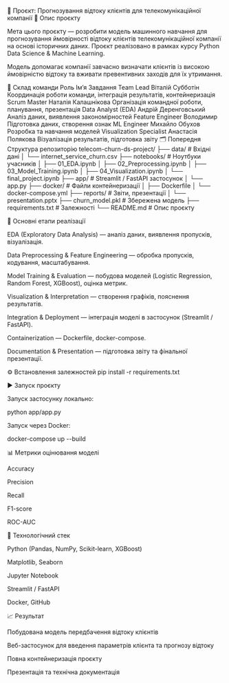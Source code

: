🧠 Проєкт: Прогнозування відтоку клієнтів для телекомунікаційної компанії
📄 Опис проєкту

Мета цього проєкту — розробити модель машинного навчання для прогнозування ймовірності відтоку клієнтів телекомунікаційної компанії на основі історичних даних.
Проєкт реалізовано в рамках курсу Python Data Science & Machine Learning.

Модель допомагає компанії завчасно визначати клієнтів із високою ймовірністю відтоку та вживати превентивних заходів для їх утримання.

👥 Склад команди
Роль	Ім’я	Завдання
Team Lead	Віталій Субботін	Координація роботи команди, інтеграція результатів, контейнеризація
Scrum Master	Наталія Калашнікова	Організація командної роботи, планування, презентація
Data Analyst (EDA)	Андрій Деренговський	Аналіз даних, виявлення закономірностей
Feature Engineer	Володимир	Підготовка даних, створення ознак
ML Engineer	Михайло Обухов	Розробка та навчання моделей
Visualization Specialist	Анастасія Полякова	Візуалізація результатів, підготовка звіту
🗂️ Попередня Структура репозиторію
telecom-churn-ds-project/
├── data/                    # Вхідні дані
│   └── internet_service_churn.csv
├── notebooks/               # Ноутбуки учасників
│   ├── 01_EDA.ipynb
│   ├── 02_Preprocessing.ipynb
│   ├── 03_Model_Training.ipynb
│   ├── 04_Visualization.ipynb
│   └── final_project.ipynb
├── app/                     # Streamlit / FastAPI застосунок
│   └── app.py
├── docker/                  # Файли контейнеризації
│   ├── Dockerfile
│   └── docker-compose.yml
├── reports/                 # Звіти, презентації
│   └── presentation.pptx
├── churn_model.pkl          # Збережена модель
├── requirements.txt          # Залежності
└── README.md                 # Опис проєкту

🔬 Основні етапи реалізації

EDA (Exploratory Data Analysis) — аналіз даних, виявлення пропусків, візуалізація.

Data Preprocessing & Feature Engineering — обробка пропусків, кодування, масштабування.

Model Training & Evaluation — побудова моделей (Logistic Regression, Random Forest, XGBoost), оцінка метрик.

Visualization & Interpretation — створення графіків, пояснення результатів.

Integration & Deployment — інтеграція моделі в застосунок (Streamlit / FastAPI).

Containerization — Dockerfile, docker-compose.

Documentation & Presentation — підготовка звіту та фінальної презентації.

⚙️ Встановлення залежностей
pip install -r requirements.txt

▶️ Запуск проєкту

Запуск застосунку локально:

python app/app.py


Запуск через Docker:

docker-compose up --build

📊 Метрики оцінювання моделі

Accuracy

Precision

Recall

F1-score

ROC-AUC

🧩 Технологічний стек

Python (Pandas, NumPy, Scikit-learn, XGBoost)

Matplotlib, Seaborn

Jupyter Notebook

Streamlit / FastAPI

Docker, GitHub

📈 Результат

Побудована модель передбачення відтоку клієнтів

Веб-застосунок для введення параметрів клієнта та прогнозу відтоку

Повна контейнеризація проєкту

Презентація та технічна документація